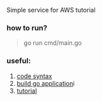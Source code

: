 Simple service for AWS tutorial 

### how to run?
> go run cmd/main.go

### useful:
1. [code syntax](https://docs.aws.amazon.com/codebuild/latest/userguide/build-spec-ref.html#build-spec-ref-syntax)
2. [build go application](https://dev.classmethod.jp/articles/building-go-project-in-codebuild/)i
3. [tutorial](https://tutorialedge.net/golang/creating-restful-api-with-golang/)